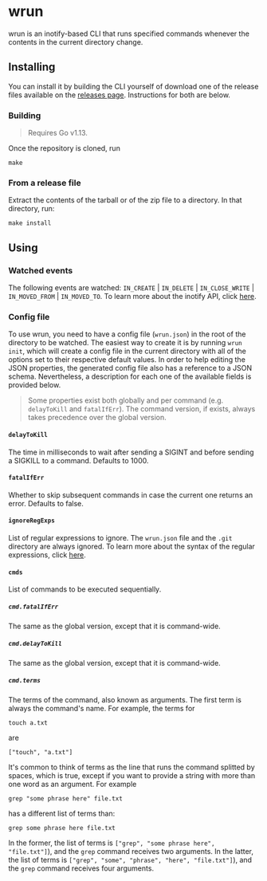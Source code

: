 # wrun
wrun is an inotify-based CLI that runs specified commands whenever the contents in the current directory change.

## Installing
You can install it by building the CLI yourself of download one of the release files available on the [releases page](https://github.com/efreitasn/wrun/releases). Instructions for both are below.

### Building

> Requires Go v1.13.

Once the repository is cloned, run

```shell
make
```

### From a release file
Extract the contents of the tarball or of the zip file to a directory. In that directory, run:

```shell
make install
```

## Using

### Watched events
The following events are watched: `IN_CREATE` | `IN_DELETE` | `IN_CLOSE_WRITE` | `IN_MOVED_FROM` | `IN_MOVED_TO`. To learn more about the inotify API, click [here](http://man7.org/linux/man-pages/man7/inotify.7.html).

### Config file
To use wrun, you need to have a config file (`wrun.json`) in the root of the directory to be watched. The easiest way to create it is by running `wrun init`, which will create a config file in the current directory with all of the options set to their respective default values. In order to help editing the JSON properties, the generated config file also has a reference to a JSON schema. Nevertheless, a description for each one of the available fields is provided below.

> Some properties exist both globally and per command (e.g. `delayToKill` and `fatalIfErr`). The command version, if exists, always takes precedence over the global version.

#### `delayToKill`
The time in milliseconds to wait after sending a SIGINT and before sending a SIGKILL to a command. Defaults to 1000.

#### `fatalIfErr`
Whether to skip subsequent commands in case the current one returns an error. Defaults to false.

#### `ignoreRegExps`
List of regular expressions to ignore. The `wrun.json` file and the `.git` directory are always ignored. To learn more about the syntax of the regular expressions, click [here](https://github.com/google/re2/wiki/Syntax).

#### `cmds`
List of commands to be executed sequentially.

##### `cmd.fatalIfErr`
The same as the global version, except that it is command-wide.

##### `cmd.delayToKill`
The same as the global version, except that it is command-wide.

##### `cmd.terms`
The terms of the command, also known as arguments. The first term is always the command's name. For example, the terms for

```shell
touch a.txt
```
are
```shell
["touch", "a.txt"]
```

It's common to think of terms as the line that runs the command splitted by spaces, which is true, except if you want to provide a string with more than one word as an argument. For example

```shell
grep "some phrase here" file.txt
```

has a different list of terms than:

```shell
grep some phrase here file.txt
```

In the former, the list of terms is `["grep", "some phrase here", "file.txt"]`), and the `grep` command receives two arguments. In the latter, the list of terms is `["grep", "some", "phrase", "here", "file.txt"]`), and the `grep` command receives four arguments.